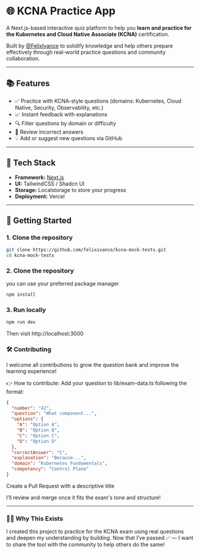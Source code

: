 # 🌐 KCNA Practice App

A Next.js-based interactive quiz platform to help you **learn and practice for the Kubernetes and Cloud Native Associate (KCNA)** certification.

 Built by [@FelixIvance](https://github.com/FelixIvance) to solidify knowledge and help others prepare effectively through real-world practice questions and community collaboration.

---

## 📚 Features

- ✅ Practice with KCNA-style questions (domains: Kubernetes, Cloud Native, Security, Observability, etc.)
- 📈 Instant feedback with explanations
- 🔍 Filter questions by domain or difficulty
- 🔄 Review incorrect answers
- 💡 Add or suggest new questions via GitHub

---

## 🧪 Tech Stack

- **Framework:** [Next.js](https://nextjs.org)
- **UI:** TailwindCSS / Shadcn UI 
- **Storage:** Localstorage to store your progress
- **Deployment:** Vercel 

---

## 🚀 Getting Started

### 1. Clone the repository

```bash
git clone https://github.com/felixivance/kcna-mock-tests.git
cd kcna-mock-tests
```

### 2. Clone the repository

you can use your preferred package manager

```bash
npm install
```

### 3. Run locally
```bash
npm run dev
```

Then visit http://localhost:3000

### 🛠️ Contributing

I welcome all contributions to grow the question bank and improve the learning experience!

👉 How to contribute:
Add your question to lib/exam-data.ts following the format:

```json
{
  "number": "42",
  "question": "What component...",
  "options": {
    "A": "Option A",
    "B": "Option B",
    "C": "Option C",
    "D": "Option D"
  },
  "correctAnswer": "C",
  "explanation": "Because...",
  "domain": "Kubernetes Fundamentals",
  "competency": "Control Plane"
}
```

Create a Pull Request with a descriptive title

I’ll review and merge once it fits the exam's tone and structure!

---

### 🙋‍♂️ Why This Exists
I created this project to practice for the KCNA exam using real questions and deepen my understanding by building. 
Now that I’ve passed ✅ — I want to share the tool with the community to help others do the same!

